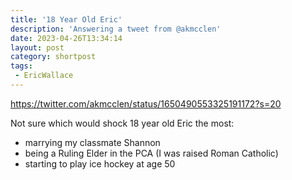 ```yaml
---
title: '18 Year Old Eric'
description: 'Answering a tweet from @akmcclen'
date: 2023-04-26T13:34:14
layout: post
category: shortpost
tags:
 - EricWallace
---
```


https://twitter.com/akmcclen/status/1650490553325191172?s=20

Not sure which would shock 18 year old Eric the most:

- marrying my classmate Shannon
- being a Ruling Elder in the PCA (I was raised Roman Catholic)
- starting to play ice hockey at age 50